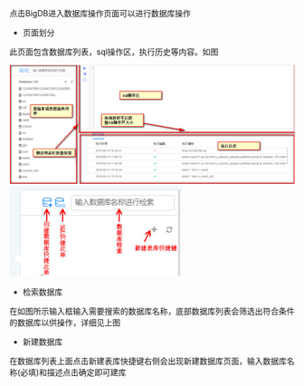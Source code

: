 点击BigDB进入数据库操作页面可以进行数据库操作

* 页面划分

此页面包含数据库列表，sql操作区，执行历史等内容。如图

![](/assets/bigDB划区1.png)![](/assets/操作2.jpg)

* 检索数据库

在如图所示输入框输入需要搜索的数据库名称，底部数据库列表会筛选出符合条件的数据库以供操作，详细见上图

* 新建数据库

在数据库列表上面点击新建表库快捷键右侧会出现新建数据库页面，输入数据库名称\(必填\)和描述点击确定即可建库

